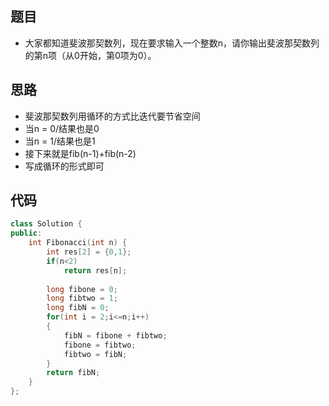 ## 题目

- 大家都知道斐波那契数列，现在要求输入一个整数n，请你输出斐波那契数列的第n项（从0开始，第0项为0）。



## 思路

- 斐波那契数列用循环的方式比迭代要节省空间
- 当n = 0/结果也是0
- 当n = 1/结果也是1
- 接下来就是fib(n-1)+fib(n-2)
- 写成循环的形式即可



## 代码

```cpp
class Solution {
public:
    int Fibonacci(int n) {
        int res[2] = {0,1};
        if(n<2)
            return res[n];
        
        long fibone = 0;
        long fibtwo = 1;
        long fibN = 0;
        for(int i = 2;i<=n;i++)
        {
            fibN = fibone + fibtwo;
            fibone = fibtwo;
            fibtwo = fibN;
        }
        return fibN;
    }
};
```

